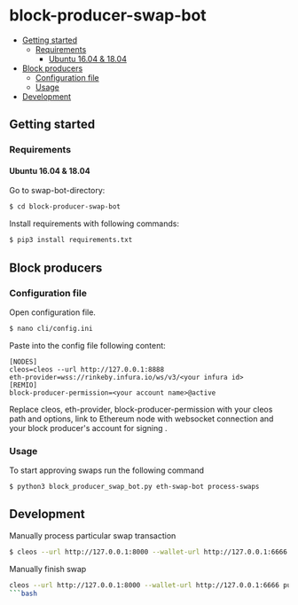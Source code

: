 # block-producer-swap-bot

  * [Getting started](#getting-started)
    * [Requirements](#getting-started-requirements)
      * [Ubuntu 16.04 & 18.04](#ubuntu-1604--1804)
  * [Block producers](#block-producers)
    * [Configuration file](#configuration-file)
    * [Usage](#usage)
  * [Development](#development)
  
## Getting started

<h3 id="getting-started-requirements">Requirements</h4>

#### Ubuntu 16.04 & 18.04

Go to swap-bot-directory:

```bash
$ cd block-producer-swap-bot
```

Install requirements with following commands:

```bash
$ pip3 install requirements.txt
```

## Block producers

### Configuration file

Open configuration file.

```bash
$ nano cli/config.ini
```

Paste into the config file following content:

```
[NODES]
cleos=cleos --url http://127.0.0.1:8888
eth-provider=wss://rinkeby.infura.io/ws/v3/<your infura id>
[REMIO]
block-producer-permission=<your account name>@active
```

Replace cleos, eth-provider, block-producer-permission with your cleos path and options, link to Ethereum node with websocket connection and your block producer's account for signing .


### Usage

To start approving swaps run the following command

```bash
$ python3 block_producer_swap_bot.py eth-swap-bot process-swaps
```

## Development

Manually process particular swap transaction
```bash
$ cleos --url http://127.0.0.1:8000 --wallet-url http://127.0.0.1:6666 push action remio.swap processswap '[ "producer111a", "0x30a9479fc792d3219aba23440235a4a7e4ab32e7ff86a08d878778c5076d206b", "1c6ae7719a2a3b4ecb19584a30ff510ba1b6ded86e1fd8b8fc22f1179c622a32", "EOS7oNmmxo8yh8gmYLUGNCwNAFfLmrMxtmrzmFPG29CpGm5Bq4FGC", "20.0000 REM", "2019-07-25T17:51:47" ]' -p producer111a@active
```

Manually finish swap
```bash
cleos --url http://127.0.0.1:8000 --wallet-url http://127.0.0.1:6666 push action remio.swap finishswap '[ "receiver", "0x30a9479fc792d3219aba23440235a4a7e4ab32e7ff86a08d878778c5076d206b", "1c6ae7719a2a3b4ecb19584a30ff510ba1b6ded86e1fd8b8fc22f1179c622a32", "EOS7oNmmxo8yh8gmYLUGNCwNAFfLmrMxtmrzmFPG29CpGm5Bq4FGC","20.0000 REM", "2019-07-25T17:51:47", "SIG_K1_AnEQt8cs8Uscfg3FhRM3za3WxzzP8VHcUCAhfwoQYUb8EFbEujrTswAeiCaNWKzSfADWzVBoBv3mxV7qb4ymo4QHXFfTCLQWd6kH45WL2KggUP4aTpvH", "EOS7oNmmxo8yh8gmYLUGNCwNAFfLmrMxtmrzmFPG29CpGm5Bq4FGC", "EOS7oNmmxo8yh8gmYLUGNCwNAFfLmrMxtmrzmFPG29CpGm5Bq4FGC" ]' -p producer111a@active
```bash
